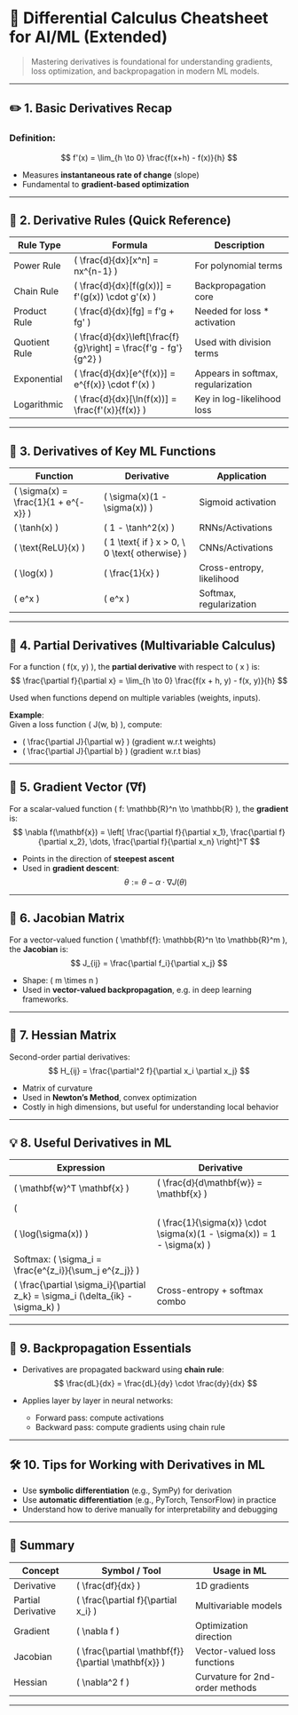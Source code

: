 # 🧠 Differential Calculus Cheatsheet for AI/ML (Extended)

> Mastering derivatives is foundational for understanding gradients, loss optimization, and backpropagation in modern ML models.

---

## ✏️ 1. Basic Derivatives Recap

### Definition:
$$
f'(x) = \lim_{h \to 0} \frac{f(x+h) - f(x)}{h}
$$

- Measures **instantaneous rate of change** (slope)
- Fundamental to **gradient-based optimization**

---

## 🔄 2. Derivative Rules (Quick Reference)

| Rule Type       | Formula | Description |
|----------------|---------|-------------|
| Power Rule     | \( \frac{d}{dx}[x^n] = nx^{n-1} \) | For polynomial terms |
| Chain Rule     | \( \frac{d}{dx}[f(g(x))] = f'(g(x)) \cdot g'(x) \) | Backpropagation core |
| Product Rule   | \( \frac{d}{dx}[fg] = f'g + fg' \) | Needed for loss * activation |
| Quotient Rule  | \( \frac{d}{dx}\left[\frac{f}{g}\right] = \frac{f'g - fg'}{g^2} \) | Used with division terms |
| Exponential    | \( \frac{d}{dx}[e^{f(x)}] = e^{f(x)} \cdot f'(x) \) | Appears in softmax, regularization |
| Logarithmic    | \( \frac{d}{dx}[\ln(f(x))] = \frac{f'(x)}{f(x)} \) | Key in log-likelihood loss |

---

## 🔣 3. Derivatives of Key ML Functions

| Function         | Derivative                              | Application                      |
|------------------|------------------------------------------|----------------------------------|
| \( \sigma(x) = \frac{1}{1 + e^{-x}} \) | \( \sigma(x)(1 - \sigma(x)) \)       | Sigmoid activation               |
| \( \tanh(x) \)    | \( 1 - \tanh^2(x) \)                     | RNNs/Activations                 |
| \( \text{ReLU}(x) \) | \( 1 \text{ if } x > 0, \ 0 \text{ otherwise} \) | CNNs/Activations          |
| \( \log(x) \)     | \( \frac{1}{x} \)                        | Cross-entropy, likelihood        |
| \( e^x \)         | \( e^x \)                                | Softmax, regularization          |

---

## 🧮 4. Partial Derivatives (Multivariable Calculus)

For a function \( f(x, y) \), the **partial derivative** with respect to \( x \) is:
$$
\frac{\partial f}{\partial x} = \lim_{h \to 0} \frac{f(x + h, y) - f(x, y)}{h}
$$

Used when functions depend on multiple variables (weights, inputs).

**Example**:  
Given a loss function \( J(w, b) \), compute:
- \( \frac{\partial J}{\partial w} \) (gradient w.r.t weights)
- \( \frac{\partial J}{\partial b} \) (gradient w.r.t bias)

---

## 🧭 5. Gradient Vector (∇f)

For a scalar-valued function \( f: \mathbb{R}^n \to \mathbb{R} \), the **gradient** is:
$$
\nabla f(\mathbf{x}) = \left[ \frac{\partial f}{\partial x_1}, \frac{\partial f}{\partial x_2}, \dots, \frac{\partial f}{\partial x_n} \right]^T
$$

- Points in the direction of **steepest ascent**
- Used in **gradient descent**:  
  $$
  \theta := \theta - \alpha \cdot \nabla J(\theta)
  $$

---

## 🧾 6. Jacobian Matrix

For a vector-valued function \( \mathbf{f}: \mathbb{R}^n \to \mathbb{R}^m \), the **Jacobian** is:
$$
J_{ij} = \frac{\partial f_i}{\partial x_j}
$$

- Shape: \( m \times n \)
- Used in **vector-valued backpropagation**, e.g. in deep learning frameworks.

---

## 🧠 7. Hessian Matrix

Second-order partial derivatives:
$$
H_{ij} = \frac{\partial^2 f}{\partial x_i \partial x_j}
$$

- Matrix of curvature
- Used in **Newton’s Method**, convex optimization
- Costly in high dimensions, but useful for understanding local behavior

---

## 💡 8. Useful Derivatives in ML

| Expression                           | Derivative                                         |
|--------------------------------------|----------------------------------------------------|
| \( \mathbf{w}^T \mathbf{x} \)         | \( \frac{d}{d\mathbf{w}} = \mathbf{x} \)           |
| \( ||\mathbf{w}||^2 \)               | \( \frac{d}{d\mathbf{w}} = 2\mathbf{w} \)          |
| \( \log(\sigma(x)) \)                | \( \frac{1}{\sigma(x)} \cdot \sigma(x)(1 - \sigma(x)) = 1 - \sigma(x) \) |
| Softmax: \( \sigma_i = \frac{e^{z_i}}{\sum_j e^{z_j}} \) |  
\( \frac{\partial \sigma_i}{\partial z_k} = \sigma_i (\delta_{ik} - \sigma_k) \) | Cross-entropy + softmax combo

---

## 🔁 9. Backpropagation Essentials

- Derivatives are propagated backward using **chain rule**:
  $$
  \frac{dL}{dx} = \frac{dL}{dy} \cdot \frac{dy}{dx}
  $$

- Applies layer by layer in neural networks:
  - Forward pass: compute activations
  - Backward pass: compute gradients using chain rule

---

## 🛠 10. Tips for Working with Derivatives in ML

- Use **symbolic differentiation** (e.g., SymPy) for derivation
- Use **automatic differentiation** (e.g., PyTorch, TensorFlow) in practice
- Understand how to derive manually for interpretability and debugging

---

## 📌 Summary

| Concept             | Symbol / Tool           | Usage in ML                           |
|---------------------|--------------------------|----------------------------------------|
| Derivative          | \( \frac{df}{dx} \)       | 1D gradients                          |
| Partial Derivative  | \( \frac{\partial f}{\partial x_i} \) | Multivariable models             |
| Gradient            | \( \nabla f \)            | Optimization direction                |
| Jacobian            | \( \frac{\partial \mathbf{f}}{\partial \mathbf{x}} \) | Vector-valued loss functions |
| Hessian             | \( \nabla^2 f \)          | Curvature for 2nd-order methods       |

---



